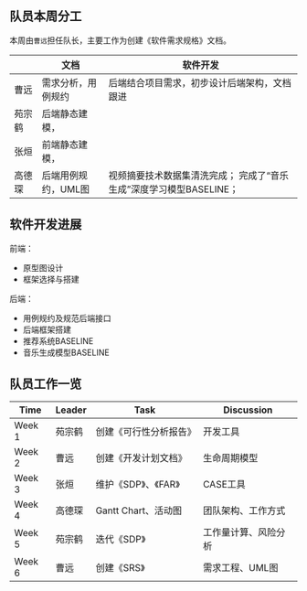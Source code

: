 ## 队员本周分工

本周由`曹远`担任队长，主要工作为创建《软件需求规格》文档。

|        | 文档                 | 软件开发                                                            |
|--------|----------------------|---------------------------------------------------------------------|
| 曹远   | 需求分析，用例规约   | 后端结合项目需求，初步设计后端架构，文档跟进                                                           |
| 苑宗鹤 | 后端静态建模， |                                                                  |
| 张烜   | 前端静态建模， |                                                                 |
| 高德琛 | 后端用例规约，UML图  | 视频摘要技术数据集清洗完成； 完成了“音乐生成”深度学习模型BASELINE； |

## 软件开发进展

前端：

- 原型图设计
- 框架选择与搭建


后端：

- 用例规约及规范后端接口
- 后端框架搭建
- 推荐系统BASELINE
- 音乐生成模型BASELINE

## 队员工作一览

| Time   | Leader | Task                   | Discussion   |
|--------|--------|------------------------|--------------|
| Week 1 | 苑宗鹤 | 创建《可行性分析报告》  | 开发工具            |
| Week 2 | 曹远   | 创建《开发计划文档》    | 生命周期模型        |
| Week 3 | 张烜   | 维护《SDP》、《FAR》    | CASE工具            |
| Week 4 | 高德琛 | Gantt Chart、活动图     | 团队架构、工作方式  |
| Week 5 | 苑宗鹤 | 迭代《SDP》             | 工作量计算、风险分析|
| Week 6 | 曹远   | 创建《SRS》             | 需求工程、UML图     |
